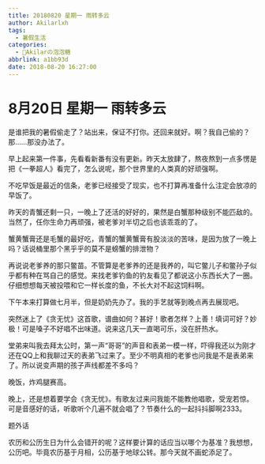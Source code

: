 ```yaml
---
title: 20180820 星期一 雨转多云
author: Akilarlxh
tags:
  - 暑假生活
categories:
  - 🍬Akilarの泡泡糖
abbrlink: a1bb93d
date: 2018-08-20 16:27:00
---
```

# 8月20日 星期一 雨转多云

是谁把我的暑假偷走了？站出来，保证不打你。还回来就好。啊？我自己偷的？那……那没办法了。

早上起来第一件事，先看看新番有没有更新。昨天太放肆了，熬夜熬到一点多愣是把《一拳超人》看完了，怎么说呢，那个世界里的人类真的好顽强啊。

不吃早饭是最近的信条，老爹已经接受了现实，也不打算再准备什么注定会放凉的早饭了。

昨天的青蟹还剩一只，一晚上了还活的好好的，果然是白蟹那种级别不能匹敌的。当然了，任你生命力再顽强，被老爹对半切之后也该乖乖的了。

蟹黄蟹膏还是毛蟹的最好吃，青蟹的蟹黄蟹膏有股淡淡的苦味，是因为放了一晚上吗？话说桶里那个黑乎乎的莫不是螃蟹的排泄物？

再说说老爹养的那只鳖苗。不管算是老爹养的还是我养的，叫它鳖儿子和鳖孙子似乎都有种在骂自己的感觉。来找老爹钓鱼的钓友看见了都说这小东西长大了一圈。仔细想想每天被投喂和它一样长度的鱼，不长大对不起这饲料啊。

下午本来打算做七月半，但是奶奶先办了。我的手艺就等到晚点再去展现吧。

突然迷上了《贪无忧》这首歌，谱曲如何？甚好！歌者怎样？上善！填词可好？妙极！可是嗓子不好唱不出味道。说来这几天一直喝可乐，没在肝热水。

堂弟来叫我去拜太公时，第一声“哥哥”的声音和表弟一模一样，吓得我还以为刚才还在QQ上和我聊过天的表弟飞过来了。至少不明真相的老爹也问我是不是表弟来了。所以说变声期的孩子声线都差不多吗？

晚饭，炸鸡腿赛高。

晚上，还是想着要学会《贪无忧》。有歌友过来问我能不能教他唱歌，受宠若惊。可是音感好的话，听歌听个几遍不就会唱了？节奏什么的一起抖抖脚啊2333。

题外话

农历和公历生日为什么会错开的呢？这样要计算的话应当以哪个为基准？我想想，公历吧。毕竟农历基于月相，公历基于地球公转。那今天就不画蛇添足了。



